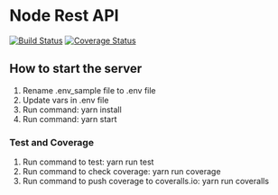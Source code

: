 # Node Rest API
[![Build Status](https://travis-ci.com/khangzhang0503/node_rest_api.svg?branch=master)](https://travis-ci.com/khangzhang0503/node_rest_api)
[![Coverage Status](https://coveralls.io/repos/github/khangzhang0503/node_rest_api/badge.svg?branch=master)](https://coveralls.io/github/khangzhang0503/node_rest_api?branch=master)


## How to start the server
1. Rename .env_sample file to .env file
2. Update vars in .env file
3. Run command: yarn install
4. Run command: yarn start

### Test and Coverage
1. Run command to test: yarn run test
2. Run command to check coverage: yarn run coverage
3. Run command to push coverage to coveralls.io: yarn run coveralls

